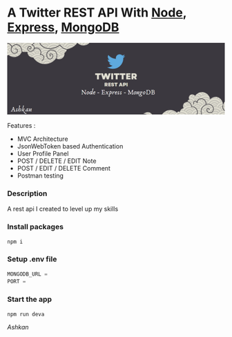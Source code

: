 # A Twitter REST API With [Node](https://nodejs.org/), [Express](https://expressjs.com/), [MongoDB](https://www.mongodb.com/)

<img src="images/twitter.png" max-width="100%"/>

Features :

* MVC Architecture
* JsonWebToken  based Authentication
* User Profile Panel
* POST / DELETE / EDIT Note
* POST / EDIT / DELETE Comment
* Postman testing

### Description

A rest api I created to level up my skills

### Install packages
```
npm i
```
### Setup .env file
``` javascript
MONGODB_URL = 
PORT = 
```

### Start the app
```
npm run deva
```

<i>Ashkan<i>
